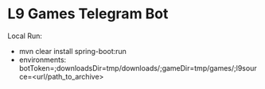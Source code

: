 # L9 Games Telegram Bot

Local Run:
 - mvn clear install spring-boot:run
 - environments: botToken=<botToken>;downloadsDir=tmp/downloads/;gameDir=tmp/games/;l9source=<url/path_to_archive>